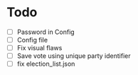 # Todo
- [ ] Password in Config
- [ ] Config file
- [ ] Fix visual flaws
- [ ] Save vote using unique party identifier
- [ ] fix election_list.json
